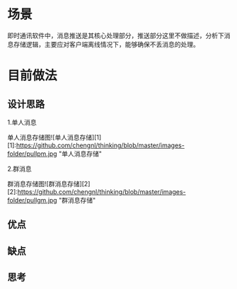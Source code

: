 # 场景
  即时通讯软件中，消息推送是其核心处理部分，推送部分这里不做描述，分析下消息存储逻辑，主要应对客户端离线情况下，能够确保不丢消息的处理。
# 目前做法
## 设计思路
1.单人消息

单人消息存储图![单人消息存储][1]
[1]:https://github.com/chengnl/thinking/blob/master/images-folder/pullpm.jpg "单人消息存储"


2.群消息

群消息存储图![群消息存储][2]
[2]:https://github.com/chengnl/thinking/blob/master/images-folder/pullgm.jpg "群消息存储"

## 优点
## 缺点
## 思考
